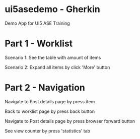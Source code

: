 # ui5asedemo - Gherkin
Demo App for UI5 ASE Training

# Part 1 - Worklist

Scenario 1: See the table with amount of items

Scenario 2: Expand all items by click \'More\' button


# Part 2 - Navigation

Navigate to Post details page by press item

Back to worklist page by press back button

Navigate to Post details page by press browser forward button

See view counter by press \'statistics\' tab